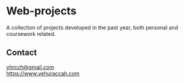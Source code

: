# Web-projects
A collection of projects developed in the past year, both personal and coursework related.

## Contact
yhrcch@gmail.com  
https://www.yehuraccah.com
